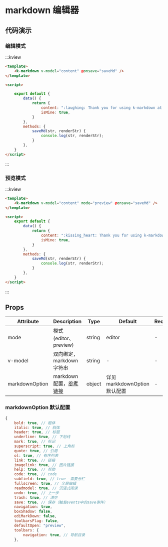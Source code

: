 # markdown 编辑器

## 代码演示

### 编辑模式
:::kview

```html
<template>
    <k-markdown v-model="content" @onsave="saveMd" />
</template>

<script>

    export default {
        data() {
            return {
                content: ":laughing: Thank you for using k-markdown at edit mode",
                isMine: true,
            }
        },
        methods: {
            saveMd(str, renderStr) {
                console.log(str, renderStr);
            }
        },
    }
</script>
```

:::

### 预览模式

:::kview

```html
<template>
    <k-markdown v-model="content" mode="preview" @onsave="saveMd" />
</template>

<script>
    export default {
        data() {
            return {
                content: ":kissing_heart: Thank you for using k-markdown at preview mode",
                isMine: true,
            }
        },
        methods: {
            saveMd(str, renderStr) {
                console.log(str, renderStr);
            }
        },
    }
</script>
```

:::

##  Props

<div class="markdown-table">

|  Attribute  |  Description   | Type  | Default|  Require|
|-------|---------|------|--------|----------|
|mode|模式(editor、preview)|string|editor|-
|v-model|双向绑定，markdown 字符串|string|-|-
|markdownOption|markdown配置，[参考链接](https://github.com/hinesboy/mavonEditor#props)|object|详见markkdownOption 默认配置|-

</div>


### markdownOption 默认配置

```javascript
{
    bold: true, // 粗体
    italic: true, // 斜体
    header: true, // 标题
    underline: true, // 下划线
    mark: true, // 标记
    superscript: true, // 上角标
    quote: true, // 引用
    ol: true, // 有序列表
    link: true, // 链接
    imagelink: true, // 图片链接
    help: true, // 帮助
    code: true, // code
    subfield: true, // true -需要分栏
    fullscreen: true, // 全屏编辑
    readmodel: true, // 沉浸式阅读
    undo: true, // 上一步
    trash: true, // 清空
    save: true, // 保存（触发events中的save事件）
    navigation: true,
    boxShadow: false,
    ediMarkDown: false,
    toolbarsFlag: false,
    defaultOpen: "preview",
    toolbars: {
        navigation: true, // 导航目录
    },
```

